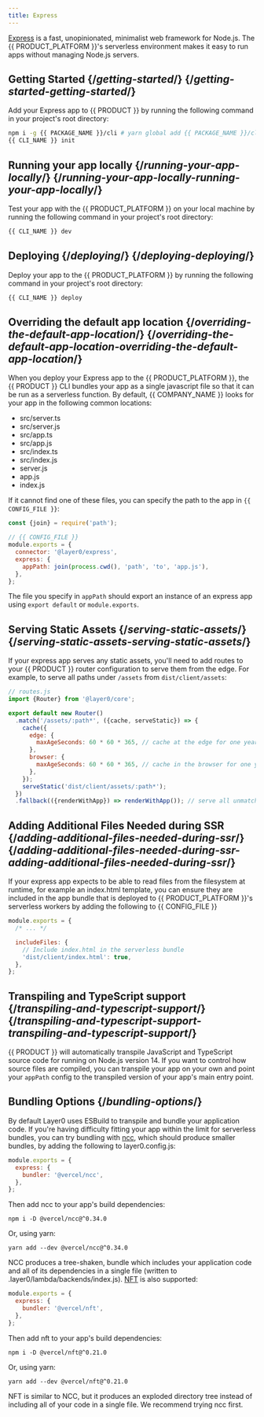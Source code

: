 ```yaml
---
title: Express
---
```


[Express](https://expressjs.com) is a fast, unopinionated, minimalist web framework for Node.js. The {{ PRODUCT_PLATFORM }}'s serverless environment makes it easy to run apps without managing Node.js servers.

## Getting Started {/_getting-started_/} {/*getting-started-getting-started*/}

Add your Express app to {{ PRODUCT }} by running the following command in your project's root directory:

```bash
npm i -g {{ PACKAGE_NAME }}/cli # yarn global add {{ PACKAGE_NAME }}/cli
{{ CLI_NAME }} init
```

## Running your app locally {/_running-your-app-locally_/} {/*running-your-app-locally-running-your-app-locally*/}

Test your app with the {{ PRODUCT_PLATFORM }} on your local machine by running the following command in your project's root directory:

```bash
{{ CLI_NAME }} dev
```

## Deploying {/_deploying_/} {/*deploying-deploying*/}

Deploy your app to the {{ PRODUCT_PLATFORM }} by running the following command in your project's root directory:

```bash
{{ CLI_NAME }} deploy
```

## Overriding the default app location {/_overriding-the-default-app-location_/} {/*overriding-the-default-app-location-overriding-the-default-app-location*/}

When you deploy your Express app to the {{ PRODUCT_PLATFORM }}, the {{ PRODUCT }} CLI bundles your app as a single javascript file so that it can be run as a serverless function. By default, {{ COMPANY_NAME }} looks for your app in the following common locations:

- src/server.ts
- src/server.js
- src/app.ts
- src/app.js
- src/index.ts
- src/index.js
- server.js
- app.js
- index.js

If it cannot find one of these files, you can specify the path to the app in `{{ CONFIG_FILE }}`:

```js
const {join} = require('path');

// {{ CONFIG_FILE }}
module.exports = {
  connector: '@layer0/express',
  express: {
    appPath: join(process.cwd(), 'path', 'to', 'app.js'),
  },
};
```

The file you specify in `appPath` should export an instance of an express app using `export default` or `module.exports`.

## Serving Static Assets {/_serving-static-assets_/} {/*serving-static-assets-serving-static-assets*/}

If your express app serves any static assets, you'll need to add routes to your {{ PRODUCT }} router configuration to serve them from the edge. For example, to serve all paths under `/assets` from `dist/client/assets`:

```js
// routes.js
import {Router} from '@layer0/core';

export default new Router()
  .match('/assets/:path*', ({cache, serveStatic}) => {
    cache({
      edge: {
        maxAgeSeconds: 60 * 60 * 365, // cache at the edge for one year
      },
      browser: {
        maxAgeSeconds: 60 * 60 * 365, // cache in the browser for one year - only do this if you include hashes in your client asset filenames
      },
    });
    serveStatic('dist/client/assets/:path*');
  })
  .fallback(({renderWithApp}) => renderWithApp()); // serve all unmatched URLs from express
```

## Adding Additional Files Needed during SSR {/_adding-additional-files-needed-during-ssr_/} {/*adding-additional-files-needed-during-ssr-adding-additional-files-needed-during-ssr*/}

If your express app expects to be able to read files from the filesystem at runtime, for example an index.html template, you can ensure they are included in the app bundle that is deployed to {{ PRODUCT_PLATFORM }}'s serverless workers by adding the following to {{ CONFIG_FILE }}

```js
module.exports = {
  /* ... */

  includeFiles: {
    // Include index.html in the serverless bundle
    'dist/client/index.html': true,
  },
};
```

## Transpiling and TypeScript support {/_transpiling-and-typescript-support_/} {/*transpiling-and-typescript-support-transpiling-and-typescript-support*/}

{{ PRODUCT }} will automatically transpile JavaScript and TypeScript source code for running on Node.js version 14. If you want to control how
source files are compiled, you can transpile your app on your own and point your `appPath` config to the transpiled version of your app's main entry point.

## Bundling Options {/*bundling-options*/}

By default Layer0 uses ESBuild to transpile and bundle your application code. If you're having difficulty fitting your app within the limit for serverless bundles, you can try bundling with [ncc](https://github.com/vercel/ncc), which should produce smaller bundles, by adding the following to layer0.config.js:

```js
module.exports = {
  express: {
    bundler: '@vercel/ncc',
  },
};
```

Then add ncc to your app's build dependencies:

```
npm i -D @vercel/ncc@^0.34.0
```

Or, using yarn:

```
yarn add --dev @vercel/ncc@^0.34.0
```

NCC produces a tree-shaken, bundle which includes your application code and all of its dependencies in a single file (written to .layer0/lambda/backends/index.js). [NFT](https://github.com/vercel/nft) is also supported:

```js
module.exports = {
  express: {
    bundler: '@vercel/nft',
  },
};
```

Then add nft to your app's build dependencies:

```
npm i -D @vercel/nft@^0.21.0
```

Or, using yarn:

```
yarn add --dev @vercel/nft@^0.21.0
```

NFT is similar to NCC, but it produces an exploded directory tree instead of including all of your code in a single file. We recommend trying ncc first.
